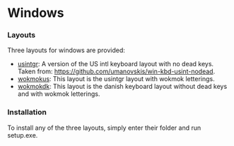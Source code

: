 # Windows

### Layouts
Three layouts for windows are provided:
* [usintgr](/usintgr/): A version of the US intl keyboard layout with no dead keys. Taken from: https://github.com/umanovskis/win-kbd-usint-nodead.
* [wokmokus](/wokmokus/): This layout is the usintgr layout with wokmok letterings.
* [wokmokdk](/wokmokdk/): This layout is the danish keyboard layout without dead keys and with wokmok letterings.

### Installation
To install any of the three layouts, simply enter their folder and run setup.exe.
